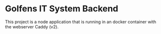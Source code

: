 Golfens IT System Backend
===============

This project is a node application that is running in an docker container with the webserver Caddy (v2).
